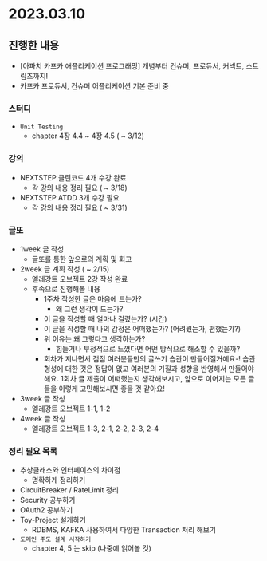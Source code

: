 # 2023.03.10

## 진행한 내용

- [아파치 카프카 애플리케이션 프로그래밍] 개념부터 컨슈머, 프로듀서, 커넥트, 스트림즈까지!
- 카프카 프로듀서, 컨슈머 어플리케이션 기본 준비 중

### 스터디

- `Unit Testing`
	- chapter 4장 4.4 ~ 4장 4.5 ( ~ 3/12)

### 강의

- NEXTSTEP 클린코드 4개 수강 완료
	- 각 강의 내용 정리 필요 ( ~ 3/18)
- NEXTSTEP ATDD 3개 수강 필요
	- 각 강의 내용 정리 필요 ( ~ 3/31)

### 글또

- 1week 글 작성
	- 글또를 통한 앞으로의 계획 및 회고
- 2week 글 계획 작성 ( ~ 2/15)
	- 엘레강트 오브젝트 2강 작성 완료
	- 후속으로 진행해볼 내용
		- 1주차 작성한 글은 마음에 드는가?
			- 왜 그런 생각이 드는가?
		- 이 글을 작성할 때 얼마나 걸렸는가? (시간)
		- 이 글을 작성할 때 나의 감정은 어떠했는가? (어려웠는가, 편했는가?)
		- 위 이유는 왜 그렇다고 생각하는가?
			- 힘들거나 부정적으로 느꼈다면 어떤 방식으로 해소할 수 있을까?
		- 회차가 지나면서 점점 여러분들만의 글쓰기 습관이 만들어질거에요-! 습관 형성에 대한 것은 정답이 없고 여러분의 기질과 성향을 반영해서 만들어야 해요. 1회차 글 제출이 어떠했는지 생각해보시고, 앞으로 이어지는 모든 글들을 이렇게 고민해보시면 좋을 것 같아요!
- 3week 글 작성
	- 엘레강트 오브젝트 1-1, 1-2
- 4week 글 작성
	- 엘레강트 오브젝트 1-3, 2-1, 2-2, 2-3, 2-4

### 정리 필요 목록

- 추상클래스와 인터페이스의 차이점
	- 명확하게 정리하기
- CircuitBreaker / RateLimit 정리
- Security 공부하기
- OAuth2 공부하기
- Toy-Project 설게하기
	- RDBMS, KAFKA 사용하여서 다양한 Transaction 처리 해보기
- `도메인 주도 설계 시작하기`
	- chapter 4, 5 는 skip (나중에 읽어볼 것)

